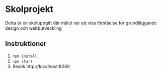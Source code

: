 # Skolprojekt

Detta är en skoluppgift där målet var att visa förståelse för grundläggande design och webbutveckling

## Instruktioner

1. `npm install`
2. `npm start`
3. Besök http://localhost:8080